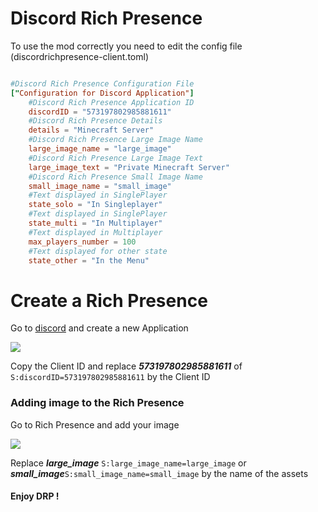 # Discord Rich Presence

To use the mod correctly you need to edit the config file (discordrichpresence-client.toml)

```TOML

#Discord Rich Presence Configuration File
["Configuration for Discord Application"]
	#Discord Rich Presence Application ID
	discordID = "573197802985881611"
	#Discord Rich Presence Details
	details = "Minecraft Server"
	#Discord Rich Presence Large Image Name
	large_image_name = "large_image"
	#Discord Rich Presence Large Image Text
	large_image_text = "Private Minecraft Server"
	#Discord Rich Presence Small Image Name
	small_image_name = "small_image"
	#Text displayed in SinglePlayer
	state_solo = "In Singleplayer"
	#Text displayed in SinglePlayer
	state_multi = "In Multiplayer"
	#Text displayed in Multiplayer
	max_players_number = 100
	#Text displayed for other state
	state_other = "In the Menu"

```

# Create a Rich Presence

Go to [discord](https://discordapp.com/developers/applications) and create a new Application

<img src="https://cdn.discordapp.com/attachments/625261173226471433/625261521961746432/general_infomations.png"/>

Copy the Client ID and replace ***573197802985881611*** of ```S:discordID=573197802985881611``` by the Client ID

### Adding image to the Rich Presence

Go to Rich Presence and add your image

<img src="https://cdn.discordapp.com/attachments/625261173226471433/625263927713988617/art_assets.png"/>

Replace ***large_image*** ```S:large_image_name=large_image``` or ***small_image***```S:small_image_name=small_image``` by the name of the assets

#### Enjoy DRP !

